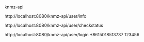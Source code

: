 knmz-api

http://localhost:8080/knmz-api/user/info

http://localhost:8080/knmz-api/user/checkstatus

http://localhost:8080/knmz-api/user/login
+8615018513737
123456